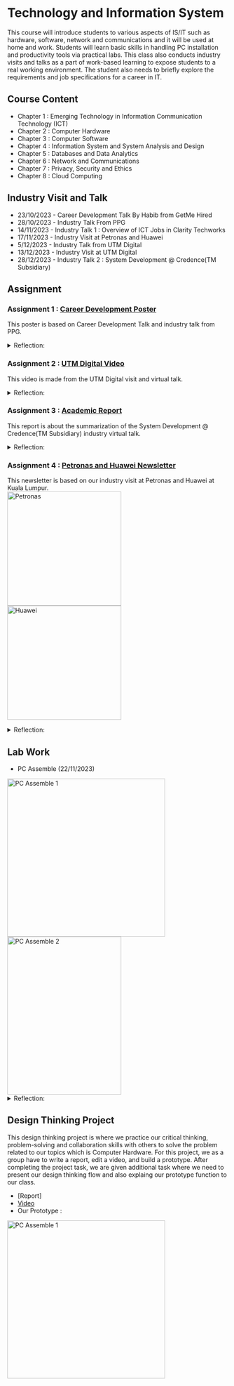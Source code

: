 # Technology and Information System
This course will introduce students to various aspects of IS/IT such as hardware, software, network and communications and it will be used at home and work. Students will learn basic skills in handling PC installation and productivity tools via practical labs. This class also conducts industry visits and talks as a part of work-based learning to expose students to a real working environment. The student also needs to briefly explore the requirements and job specifications for a career in IT.

## Course Content
* Chapter 1 : Emerging Technology in Information Communication Technology (ICT)
* Chapter 2 : Computer Hardware
* Chapter 3 : Computer Software
* Chapter 4 : Information System and System Analysis and Design
* Chapter 5 : Databases and Data Analytics
* Chapter 6 : Network and Communications
* Chapter 7 : Privacy, Security and Ethics
* Chapter 8 : Cloud Computing

## Industry Visit and Talk
* 23/10/2023 - Career Development Talk By Habib from GetMe Hired
* 28/10/2023 - Industry Talk From PPG
* 14/11/2023 - Industry Talk 1 : Overview of ICT Jobs in Clarity Techworks
* 17/11/2023 - Industry Visit at Petronas and Huawei
* 5/12/2023 - Industry Talk from UTM Digital
* 13/12/2023 - Industry Visit at UTM Digital
* 28/12/2023 - Industry Talk 2 : System Development @ Credence(TM Subsidiary)

## Assignment
### Assignment 1 : [Career Development Poster](https://github.com/haani1224/UTM-Year-1-Semester-1/blob/main/technology-and-information-systems/Career%20Development%20Poster%20TIS.pdf)
This poster is based on Career Development Talk and industry talk from PPG.<br>
<details>
<summary>Reflection:</summary>
There is so much knowledge that I have gain from the career development and industry talk from PPG. For example, I get to understand how important it is to precisely write your resume or CV based on qualification resume of most companies in order to make yourself more professional. Furthermore, as these abilities are necessary in the Information and Communication Technology (ICT) field, honing my soft skills such as problem-solving, critical thinking, and technical and non-technical communication is significant.</details>

### Assignment 2 : [UTM Digital Video](https://youtu.be/EDu7X31AlpE)
This video is made from the UTM Digital visit and virtual talk.
<details>
<summary>Reflection:</summary>
</details>

### Assignment 3 : [Academic Report](https://github.com/haani1224/UTM-Year-1-Semester-1/blob/main/technology-and-information-systems/Report_on_Industries_Talk_2a_System_Development_%40_Credence_TM_Subsidiary.pdf)
This report is about the summarization of the System Development @ Credence(TM Subsidiary) industry virtual talk.
<details>
<summary>Reflection:</summary>
</details>

### Assignment 4 : [Petronas and Huawei Newsletter](https://github.com/haani1224/UTM-Year-1-Semester-1/blob/main/technology-and-information-systems/Newsletter%20on%20Industrial%20Visit%20Petronas-Huawei.pdf)
This newsletter is based on our industry visit at Petronas and Huawei at Kuala Lumpur.<br>
<img src=https://github.com/haani1224/UTM-Year-1-Semester-1/assets/148327353/72236eb2-4b87-47aa-9d0a-de536a532700 alt="Petronas" width="260" height="260">
<img src=https://github.com/haani1224/UTM-Year-1-Semester-1/assets/148327353/7b5ccda6-127e-4567-b952-41ae97937483 alt="Huawei" width="260" height="260">
<details>
<summary>Reflection:</summary>
</details>


## Lab Work
* PC Assemble (22/11/2023)
<img src=https://github.com/haani1224/UTM-Year-1-Semester-1/assets/148327353/ae10d504-411c-48c0-8bf7-c05e2be93e87 alt="PC Assemble 1" width="360" height="360">
<img src=https://github.com/haani1224/UTM-Year-1-Semester-1/assets/148327353/7814d08c-573c-4957-9633-3be772503c7e alt="PC Assemble 2" width="260" height="360">
<details>
<summary>Reflection:</summary>
From this lab, I now know how to disassemble and re-assemble PC component and I also know that certain component are sensitive and needed an attentive care to avoid it to be broken such as we can not touch the gold part on the Random Access Memory(RAM) as it can damage the RAM connection to the Central.</details>

## Design Thinking Project
This design thinking project is where we practice our critical thinking, problem-solving and collaboration skills with others to solve the problem related to our topics which is Computer Hardware. For this project, we as a group have to write a report, edit a video, and build a prototype. After completing the project task, we are given additional task where we need to present our design thinking flow and also explaing our prototype function to our class.
* [Report]
* [Video](https://youtu.be/14FR-S98dzE)
* Our Prototype : <br>
<img src=https://github.com/haani1224/UTM-Year-1-Semester-1/assets/148327353/ae10d504-411c-48c0-8bf7-c05e2be93e87 alt="PC Assemble 1" width="360" height="360">




